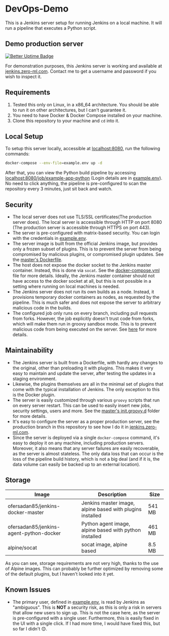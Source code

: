 # DevOps-Demo

This is a Jenkins server setup for running Jenkins on a local machine. It will run a pipeline that executes a Python script.

## Demo production server

[![Better Uptime Badge](https://betteruptime.com/status-badges/v1/monitor/krqy.svg)](https://betteruptime.com/?utm_source=status_badge)

For demonstration purposes, this Jenkins server is working and available at [jenkins.zero-ml.com](http://jenkins.zero-ml.com). Contact me to get a username and password if you wish to inspect it.

## Requirements

1. Tested this only on Linux, in a x86_64 architecture. You should be able to run it on other architectures, but I can't guarantee it.
2. You need to have Docker & Docker Compose installed on your machine.
3. Clone this repository to your machine and `cd` into it.

## Local Setup

To setup this server locally, accessible at [localhost:8080](http://localhost:8080), run the following commands:

```bash
docker-compose --env-file=example.env up -d
```

After that, you can view the Python build pipeline by accessing [localhost:8080/job/example-app-python](http://localhost:8080/job/example-app-python) (Login details are in [example.env](example.env)). No need to click anything, the pipeline is pre-configured to scan the repository every 3 minutes, just sit back and watch.

## Security

- The local server does not use TLS/SSL certificates(The production server does). The local server is accessible through HTTP on port 8080 (The production server is accessible through HTTPS on port 443).
- The server is pre-configured with matrix-based security. You can login with the credentials in [example.env](example.env).
- The server image is built from the official Jenkins image, but provides only a frozen subset of plugins. This is to prevent the server from being compromised by malicious plugins, or compromised plugin updates. See the [master's Dockerfile](master/Dockerfile).
- The host does not expose the docker socket to the Jenkins master container. Instead, this is done via `socat`. See the [docker-compose.yml](master/docker-compose.yml) file for more details. Ideally, the Jenkins master container should not have access to the docker socket at all, but this is not possible in a setting where running on local machines is needed.
- The Jenkins server does not run its own builds as a node. Instead, it provisions temporary docker containers as nodes, as requested by the pipeline. This is much safer and does not expose the server to arbitrary malicious code in the builds.
- The configured job only runs on every branch, including pull requests from forks. However, the job explicitly doesn't trust code from forks, which will make them run in groovy sandbox mode. This is to prevent malicious code from being executed on the server. See [here](master/init.groovy.d/jobs.groovy#L23) for more details.

## Maintainability

- The Jenkins server is built from a Dockerfile, with hardly any changes to the original, other than preloading it with plugins. This makes it very easy to maintain and update the server, after testing the updates in a staging environment.
- Likewise, the plugins themselves are all in the minimal set of plugins that come with the typical installation of Jenkins. The only exception to this is the Docker plugin.
- The server is easily customized through various `groovy` scripts that run on every server restart. This can be used to easily insert new jobs, security settings, users and more. See the [master's init.groovy.d](master/init.groovy.d) folder for more details.
- It's easy to configure the server as a proper production server, see the production branch in this repository to see how I do it in [jenkins.zero-ml.com](http://jenkins.zero-ml.com).
- Since the server is deployed via a single `docker-compose` command, it's easy to deploy it on any machine, including production servers. Moreover, it also means that any server failures are easily recoverable, as the server is almost stateless. The only data loss that can occur is the loss of the pipeline build history, which is not a big deal (and if it is, the data volume can easily be backed up to an external location).

## Storage

| Image | Description | Size |
| --- | --- | --- |
| ofersadan85/jenkins-docker-master | Jenkins master image, alpine based with plugins installed | 541 MB |
| ofersadan85/jenkins-agent-python-docker | Python agent image, alpine based with python installed | 461 MB |
| alpine/socat | socat image, alpine based | 8.5 MB |

As you can see, storage requirements are not very high, thanks to the use of Alpine images. This can probably be further optimized by removing some of the default plugins, but I haven't looked into it yet.

## Known Issues

- The primary user, defined in [example.env](example.env), is read by Jenkins as "ambiguous". This is **NOT** a security risk, as this is only a risk in servers that allow new users to sign up. This is not the case here, as the server is pre-configured with a single user. Furthermore, this is easily fixed in the UI with a single click. If I had more time, I would have fixed this, but so far I didn't 😊.
